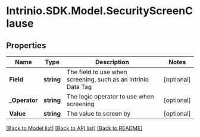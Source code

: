 # Intrinio.SDK.Model.SecurityScreenClause
## Properties

Name | Type | Description | Notes
------------ | ------------- | ------------- | -------------
**Field** | **string** | The field to use when screening, such as an Intrinio Data Tag | [optional] 
**_Operator** | **string** | The logic operator to use when screening | [optional] 
**Value** | **string** | The value to screen by | [optional] 

[[Back to Model list]](../README.md#documentation-for-models) [[Back to API list]](../README.md#documentation-for-api-endpoints) [[Back to README]](../README.md)

